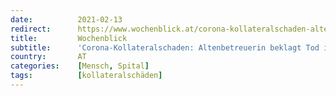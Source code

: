 ```yaml
---
date:          2021-02-13
redirect:      https://www.wochenblick.at/corona-kollateralschaden-altenbetreuerin-beklagt-tod-ihrer-mutter/
title:         Wochenblick
subtitle:      'Corona-Kollateralschaden: Altenbetreuerin beklagt Tod ihrer Mutter'
country:       AT
categories:    [Mensch, Spital]
tags:          [kollateralschäden]
---
```

